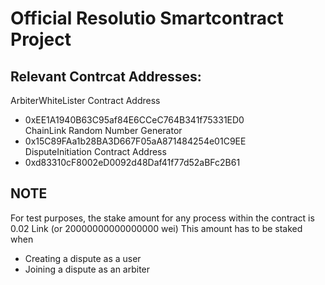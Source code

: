 # Official Resolutio Smartcontract Project

## Relevant Contrcat Addresses:
ArbiterWhiteLister Contract Address 
- 0xEE1A1940B63C95af84E6CCeC764B341f75331ED0
<br /> ChainLink Random Number Generator
- 0x15C89FAa1b28BA3D667F05aA871484254e01C9EE
<br /> DisputeInitiation Contract Address
- 0xd83310cF8002eD0092d48Daf41f77d52aBFc2B61

## NOTE
For test purposes, the stake amount for any process within the contract is 0.02 Link (or 20000000000000000 wei)
This amount has to be staked when
- Creating a dispute as a user
- Joining a dispute as an arbiter

